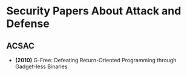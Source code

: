 # Security Papers About Attack and Defense

## ACSAC

* **(2010)** G-Free: Defeating Return-Oriented Programming through Gadget-less Binaries

